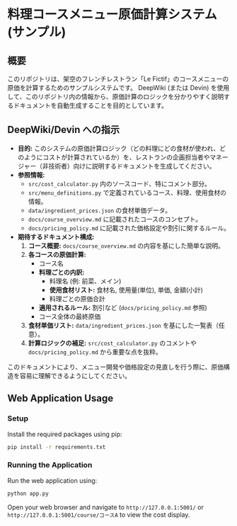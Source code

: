 # 料理コースメニュー原価計算システム (サンプル)

## 概要

このリポジトリは、架空のフレンチレストラン「Le Fictif」のコースメニューの原価を計算するためのサンプルシステムです。
DeepWiki (または Devin) を使用して、このリポジトリ内の情報から、原価計算のロジックを分かりやすく説明するドキュメントを自動生成することを目的としています。

## DeepWiki/Devin への指示

*   **目的:** このシステムの原価計算ロジック（どの料理にどの食材が使われ、どのようにコストが計算されているか）を、レストランの企画担当者やマネージャー（非技術者）向けに説明するドキュメントを生成してください。
*   **参照情報:**
    *   `src/cost_calculator.py` 内のソースコード、特にコメント部分。
    *   `src/menu_definitions.py` で定義されているコース、料理、使用食材の情報。
    *   `data/ingredient_prices.json` の食材単価データ。
    *   `docs/course_overview.md` に記載されたコースのコンセプト。
    *   `docs/pricing_policy.md` に記載された価格設定や割引に関するルール。
*   **期待するドキュメント構成:**
    1.  **コース概要:** `docs/course_overview.md` の内容を基にした簡単な説明。
    2.  **各コースの原価計算:**
        *   コース名
        *   **料理ごとの内訳:**
            *   料理名 (例: 前菜、メイン)
            *   **使用食材リスト:** 食材名, 使用量(単位), 単価, 金額(小計)
            *   料理ごとの原価合計
        *   **適用されるルール:** 割引など (`docs/pricing_policy.md` 参照)
        *   コース全体の最終原価
    3.  **食材単価リスト:** `data/ingredient_prices.json` を基にした一覧表（任意）。
    4.  **計算ロジックの補足:** `src/cost_calculator.py` のコメントや `docs/pricing_policy.md` から重要な点を抜粋。

このドキュメントにより、メニュー開発や価格設定の見直しを行う際に、原価構造を容易に理解できるようにしてください。

## Web Application Usage

### Setup

Install the required packages using pip:
```bash
pip install -r requirements.txt
```

### Running the Application

Run the web application using:
```bash
python app.py
```
Open your web browser and navigate to `http://127.0.0.1:5001/` or `http://127.0.0.1:5001/course/コースA` to view the cost display.